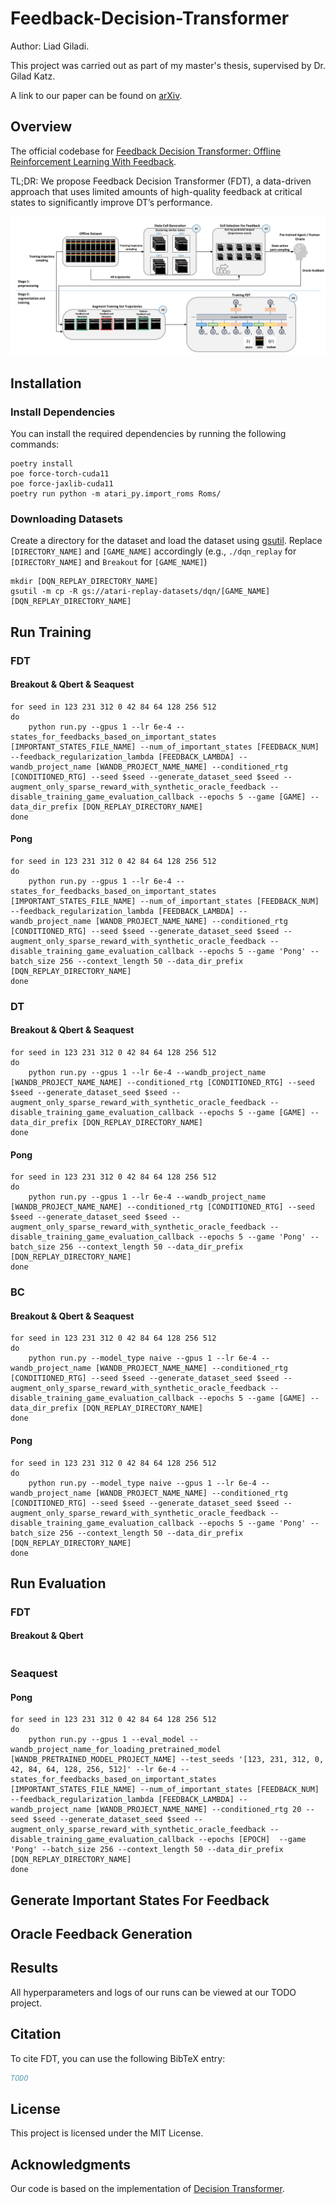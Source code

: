 # Feedback-Decision-Transformer

Author: Liad Giladi.

This project was carried out as part of my master's thesis, supervised by Dr. Gilad Katz.

A link to our paper can be found on [arXiv](TODO).

## Overview

The official codebase for [Feedback Decision Transformer: Offline Reinforcement Learning With Feedback](https://github.com/liadgiladi/feedback-decision-transformer).

TL;DR: We propose Feedback Decision Transformer (FDT), a data-driven approach that uses limited amounts of high-quality feedback at critical states to significantly improve DT’s performance.


![image info](./architecture.PNG)

## Installation

### Install Dependencies
You can install the required dependencies by running the following commands:

```shell
poetry install
poe force-torch-cuda11
poe force-jaxlib-cuda11
poetry run python -m atari_py.import_roms Roms/
```
### Downloading Datasets

Create a directory for the dataset and load the dataset using [gsutil](https://cloud.google.com/storage/docs/gsutil_install#install). Replace `[DIRECTORY_NAME]` and `[GAME_NAME]` accordingly (e.g., `./dqn_replay` for `[DIRECTORY_NAME]` and `Breakout` for `[GAME_NAME]`)
```
mkdir [DQN_REPLAY_DIRECTORY_NAME]
gsutil -m cp -R gs://atari-replay-datasets/dqn/[GAME_NAME] [DQN_REPLAY_DIRECTORY_NAME]
```

## Run Training 

### FDT
#### Breakout & Qbert & Seaquest
```
for seed in 123 231 312 0 42 84 64 128 256 512
do
	python run.py --gpus 1 --lr 6e-4 --states_for_feedbacks_based_on_important_states [IMPORTANT_STATES_FILE_NAME] --num_of_important_states [FEEDBACK_NUM] --feedback_regularization_lambda [FEEDBACK_LAMBDA] --wandb_project_name [WANDB_PROJECT_NAME_NAME] --conditioned_rtg [CONDITIONED_RTG] --seed $seed --generate_dataset_seed $seed --augment_only_sparse_reward_with_synthetic_oracle_feedback --disable_training_game_evaluation_callback --epochs 5 --game [GAME] --data_dir_prefix [DQN_REPLAY_DIRECTORY_NAME]
done
```

#### Pong
```
for seed in 123 231 312 0 42 84 64 128 256 512
do
	python run.py --gpus 1 --lr 6e-4 --states_for_feedbacks_based_on_important_states [IMPORTANT_STATES_FILE_NAME] --num_of_important_states [FEEDBACK_NUM] --feedback_regularization_lambda [FEEDBACK_LAMBDA] --wandb_project_name [WANDB_PROJECT_NAME_NAME] --conditioned_rtg [CONDITIONED_RTG] --seed $seed --generate_dataset_seed $seed --augment_only_sparse_reward_with_synthetic_oracle_feedback --disable_training_game_evaluation_callback --epochs 5 --game 'Pong' --batch_size 256 --context_length 50 --data_dir_prefix [DQN_REPLAY_DIRECTORY_NAME]
done
```

### DT
#### Breakout & Qbert & Seaquest
```
for seed in 123 231 312 0 42 84 64 128 256 512
do
	python run.py --gpus 1 --lr 6e-4 --wandb_project_name [WANDB_PROJECT_NAME_NAME] --conditioned_rtg [CONDITIONED_RTG] --seed $seed --generate_dataset_seed $seed --augment_only_sparse_reward_with_synthetic_oracle_feedback --disable_training_game_evaluation_callback --epochs 5 --game [GAME] --data_dir_prefix [DQN_REPLAY_DIRECTORY_NAME]
done
```

#### Pong
```
for seed in 123 231 312 0 42 84 64 128 256 512
do
	python run.py --gpus 1 --lr 6e-4 --wandb_project_name [WANDB_PROJECT_NAME_NAME] --conditioned_rtg [CONDITIONED_RTG] --seed $seed --generate_dataset_seed $seed --augment_only_sparse_reward_with_synthetic_oracle_feedback --disable_training_game_evaluation_callback --epochs 5 --game 'Pong' --batch_size 256 --context_length 50 --data_dir_prefix [DQN_REPLAY_DIRECTORY_NAME]
done
```

### BC
#### Breakout & Qbert & Seaquest
```
for seed in 123 231 312 0 42 84 64 128 256 512
do
	python run.py --model_type naive --gpus 1 --lr 6e-4 --wandb_project_name [WANDB_PROJECT_NAME_NAME] --conditioned_rtg [CONDITIONED_RTG] --seed $seed --generate_dataset_seed $seed --augment_only_sparse_reward_with_synthetic_oracle_feedback --disable_training_game_evaluation_callback --epochs 5 --game [GAME] --data_dir_prefix [DQN_REPLAY_DIRECTORY_NAME]
done
```

#### Pong
```
for seed in 123 231 312 0 42 84 64 128 256 512
do
	python run.py --model_type naive --gpus 1 --lr 6e-4 --wandb_project_name [WANDB_PROJECT_NAME_NAME] --conditioned_rtg [CONDITIONED_RTG] --seed $seed --generate_dataset_seed $seed --augment_only_sparse_reward_with_synthetic_oracle_feedback --disable_training_game_evaluation_callback --epochs 5 --game 'Pong' --batch_size 256 --context_length 50 --data_dir_prefix [DQN_REPLAY_DIRECTORY_NAME]
done
```

## Run Evaluation
### FDT
#### Breakout & Qbert
```

```
### Seaquest

#### Pong
```
for seed in 123 231 312 0 42 84 64 128 256 512
do
	python run.py --gpus 1 --eval_model --wandb_project_name_for_loading_pretrained_model [WANDB_PRETRAINED_MODEL_PROJECT_NAME] --test_seeds '[123, 231, 312, 0, 42, 84, 64, 128, 256, 512]' --lr 6e-4 --states_for_feedbacks_based_on_important_states [IMPORTANT_STATES_FILE_NAME] --num_of_important_states [FEEDBACK_NUM] --feedback_regularization_lambda [FEEDBACK_LAMBDA] --wandb_project_name [WANDB_PROJECT_NAME_NAME] --conditioned_rtg 20 --seed $seed --generate_dataset_seed $seed --augment_only_sparse_reward_with_synthetic_oracle_feedback --disable_training_game_evaluation_callback --epochs [EPOCH]  --game 'Pong' --batch_size 256 --context_length 50 --data_dir_prefix [DQN_REPLAY_DIRECTORY_NAME]
done

```

## Generate Important States For Feedback

## Oracle Feedback Generation

## Results
All hyperparameters and logs of our runs can be viewed at our TODO project.

## Citation

To cite FDT, you can use the following BibTeX entry:

```bibtex
TODO
```

## License

This project is licensed under the MIT License.


## Acknowledgments
Our code is based on the implementation of [Decision Transformer](https://github.com/scottemmons/decision-transformer). 
